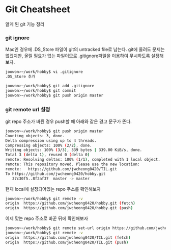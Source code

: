 # Git Cheatsheet

알게 된 git 기능 정리

### git ignore
Mac인 경우에 .DS_Store 파일이 git의 untracked file로 남는다.
git에 올려도 문제는 없겠지만, 올릴 필요가 없는 파일이므로 .gitignore파일을 이용하여 무시하도록 설정해보자.
```bash
joowon>~/work/hobby$ vi .gitignore
.DS_Store 추가

joowon>~/work/hobby$ git add .gitignore
joowon>~/work/hobby$ git commit
joowon>~/work/hobby$ git push origin master
```

### git remote url 설정
git repo 주소가 바뀐 경우 push할 때 아래와 같은 경고 문구가 뜬다.
```bash
joowon>~/work/hobby$ git push origin master
Counting objects: 3, done.
Delta compression using up to 4 threads.
Compressing objects: 100% (2/2), done.
Writing objects: 100% (3/3), 339 bytes | 339.00 KiB/s, done.
Total 3 (delta 1), reused 0 (delta 0)
remote: Resolving deltas: 100% (1/1), completed with 1 local object.
remote: This repository moved. Please use the new location:
remote:   https://github.com/jwcheong0420/TIL.git
To https://github.com/jwcheong0420/hobby.git
   37c30f5..8f2af37  master -> master
```
현재 local에 설정되어있는 repo 주소를 확인해보자
```bash
joowon>~/work/hobby$ git remote -v
origin	https://github.com/jwcheong0420/hobby.git (fetch)
origin	https://github.com/jwcheong0420/hobby.git (push)
```
이제 맞는 repo 주소로 바꾼 뒤에 확인해보자
```bash
joowon>~/work/hobby$ git remote set-url origin https://github.com/jwcheong0420/TIL.git
joowon>~/work/hobby$ git remote -v
origin	https://github.com/jwcheong0420/TIL.git (fetch)
origin	https://github.com/jwcheong0420/TIL.git (push)
```